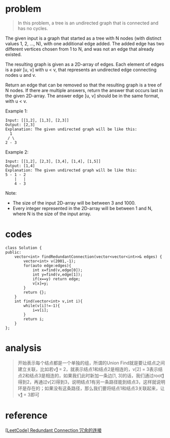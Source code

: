 # problem
> In this problem, a tree is an undirected graph that is connected and has no cycles.

The given input is a graph that started as a tree with N nodes (with distinct values 1, 2, ..., N), with one additional edge added. The added edge has two different vertices chosen from 1 to N, and was not an edge that already existed.

The resulting graph is given as a 2D-array of edges. Each element of edges is a pair [u, v] with u < v, that represents an undirected edge connecting nodes u and v.

Return an edge that can be removed so that the resulting graph is a tree of N nodes. If there are multiple answers, return the answer that occurs last in the given 2D-array. The answer edge [u, v] should be in the same format, with u < v.

Example 1:
```
Input: [[1,2], [1,3], [2,3]]
Output: [2,3]
Explanation: The given undirected graph will be like this:
  1
 / \
2 - 3
```
Example 2:
```
Input: [[1,2], [2,3], [3,4], [1,4], [1,5]]
Output: [1,4]
Explanation: The given undirected graph will be like this:
5 - 1 - 2
    |   |
    4 - 3
```
Note:
- The size of the input 2D-array will be between 3 and 1000.
- Every integer represented in the 2D-array will be between 1 and N, where N is the size of the input array.

# codes
```
class Solution {
public:
    vector<int> findRedundantConnection(vector<vector<int>>& edges) {
        vector<int> v(2001,-1);
        for(auto edge:edges){
            int x=find(v,edge[0]);
            int y=find(v,edge[1]);
            if(x==y) return edge;
            v[x]=y;
        }
        return {};
    }
    int find(vector<int> v,int i){
        while(v[i]!=-1){
            i=v[i];
        }
        return i;
    }
};
```

# analysis
>开始表示每个结点都是一个单独的组，所谓的Union Find就是要让结点之间建立关联，比如若v[1] = 2，就表示结点1和结点2是相连的，v[2] = 3表示结点2和结点3是相连的，如果我们此时新加一条边[1, 3]的话，我们通过root[1]得到2，再通过v[2]得到3，说明结点1有另一条路径能到结点3，这样就说明环是存在的；如果没有这条路径，那么我们要将结点1和结点3关联起来，让v[1] = 3即可

# reference
[[LeetCode] Redundant Connection 冗余的连接][1]

[1]: http://www.cnblogs.com/grandyang/p/7628977.html